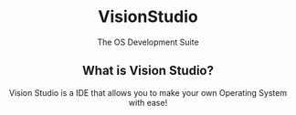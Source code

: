 <div align="center">
  <h1>VisionStudio</h1>
  <p>The OS Development Suite</p>
  
  <h2>What is Vision Studio?</h2>
  <p>Vision Studio is a IDE that allows you to make your own Operating System with ease!</p>
</div>
